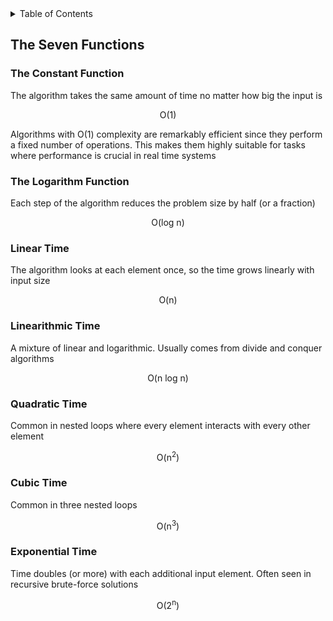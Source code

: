 <details>
<summary>Table of Contents</summary>
<ol>
  <li>
    <a href='#the-seven-functions'>The Seven Functions</a>
  </li> 
  <li>
    <a href='#queues'>Queues</a>
  </li> 
  <li>
    <a href='#deques'>Deques</a>
  </li> 
</ol>
</details>

## The Seven Functions
### The Constant Function
The algorithm takes the same amount of time no matter how big the input is

<div align="center">

O(1)
</div>

Algorithms with O(1) complexity are remarkably efficient since they perform a fixed number of operations. This makes them highly suitable for tasks where performance is crucial in real time systems

### The Logarithm Function
Each step of the algorithm reduces the problem size by half (or a fraction)

<div align="center">

O(log n)
</div>

### Linear Time
The algorithm looks at each element once, so the time grows linearly with input size

<div align="center">

O(n)
</div>

### Linearithmic Time
A mixture of linear and logarithmic. Usually comes from divide and conquer algorithms

<div align="center">

O(n log n)
</div>

### Quadratic Time
Common in nested loops where every element interacts with every other element

<div align="center">

O(n<sup>2</sup>)
</div>

### Cubic Time
Common in three nested loops

<div align="center">

O(n<sup>3</sup>)
</div>

### Exponential Time
Time doubles (or more) with each additional input element. Often seen in recursive brute-force solutions

<div align="center">

O(2<sup>n</sup>)
</div>